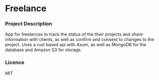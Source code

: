 # Freelance

### Project Description

App for freelances to track the status of the their projects and share information with clients, as well as confirm and consent to changes to the project. Uses a rust based api with Axum, as well as MongoDB for the database and Amazon S3 for storage.

### Licence

MIT
